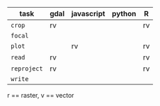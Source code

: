 
| task             |  gdal | javascript |  python | R      |
| ---              |  ---  | -----      |  -----  | ----   |
| `crop`           |  rv   |            |         | rv     |
| `focal`          |       |            |         |        |
| `plot`           |       |    rv      |         | rv     |
| `read`           |  rv   |            |         | rv     |
| `reproject`      |  rv   |            |         | rv     |
| `write`          |       |            |         |        |

r == raster, v == vector 
